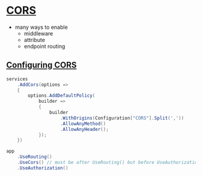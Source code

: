 # [CORS](https://docs.microsoft.com/en-us/aspnet/core/security/cors?view=aspnetcore-5.0)

- many ways to enable
  - middleware
  - attribute
  - endpoint routing

## [Configuring CORS](https://docs.microsoft.com/en-us/aspnet/core/security/cors?view=aspnetcore-5.0#credentials-in-cross-origin-requests)

```cs
services
    .AddCors(options =>
    {
        options.AddDefaultPolicy(
            builder =>
            {
                builder
                    .WithOrigins(Configuration["CORS"].Split(','))
                    .AllowAnyMethod()
                    .AllowAnyHeader();
            });
    })
```

```cs
app
    .UseRouting()
    .UseCors() // must be after UseRouting() but before UseAuthorization()
    .UseAuthorization()
```
